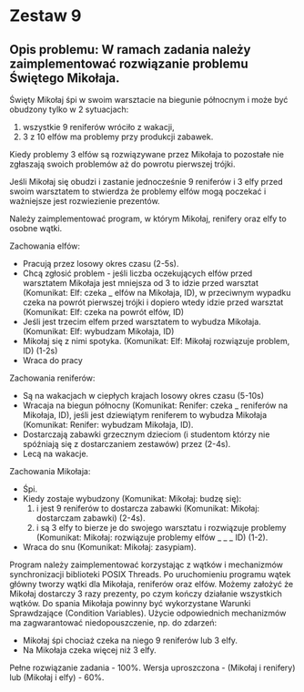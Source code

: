 # Zestaw 9

## Opis problemu: W ramach zadania należy zaimplementować rozwiązanie problemu Świętego Mikołaja.

Święty Mikołaj śpi w swoim warsztacie na biegunie północnym i może być obudzony tylko w 2 sytuacjach:
1) wszystkie 9 reniferów wróciło z wakacji,
2) 3 z 10 elfów ma problemy przy produkcji zabawek.

Kiedy problemy 3 elfów są rozwiązywane przez Mikołaja to pozostałe nie zgłaszają swoich problemów aż do powrotu pierwszej trójki.

Jeśli Mikołaj się obudzi i zastanie jednocześnie 9 reniferów i 3 elfy przed swoim warsztatem to stwierdza że problemy elfów mogą poczekać i ważniejsze jest rozwiezienie prezentów. 

Należy zaimplementować program, w którym Mikołaj, renifery oraz elfy to osobne wątki.

Zachowania elfów:

* Pracują przez losowy okres czasu (2-5s).
* Chcą zgłosić problem - jeśli liczba oczekujących elfów przed warsztatem Mikołaja jest mniejsza od 3 to idzie przed warsztat (Komunikat: Elf: czeka _ elfów na Mikołaja, ID), w przeciwnym wypadku czeka na powrót pierwszej trójki i dopiero wtedy idzie przed warsztat (Komunikat: Elf: czeka na powrót elfów, ID)
* Jeśli jest trzecim elfem przed warsztatem to wybudza Mikołaja. (Komunikat: Elf: wybudzam Mikołaja, ID)
* Mikołaj się z nimi spotyka. (Komunikat: Elf: Mikołaj rozwiązuje problem, ID) (1-2s)
* Wraca do pracy

Zachowania reniferów:

* Są na wakacjach w ciepłych krajach losowy okres czasu (5-10s)
* Wracaja na biegun północny (Komunikat: Renifer: czeka _ reniferów na Mikołaja, ID), jeśli jest dziewiątym reniferem to wybudza Mikołaja (Komunikat: Renifer: wybudzam Mikołaja, ID).
* Dostarczają zabawki grzecznym dzieciom (i studentom którzy nie spóźniają się z dostarczaniem zestawów) przez (2-4s).   
* Lecą na wakacje.

Zachowania Mikołaja:

* Śpi.
* Kiedy zostaje wybudzony (Komunikat: Mikołaj: budzę się):
    1) i jest 9 reniferów to dostarcza zabawki (Komunikat: Mikołaj: dostarczam zabawki) (2-4s).
    2) i są 3 elfy to bierze je do swojego warsztatu i rozwiązuje problemy (Komunikat: Mikołaj: rozwiązuje problemy elfów _ _ _ ID) (1-2).
* Wraca do snu (Komunikat: Mikołaj: zasypiam).

Program należy zaimplementować korzystając z wątków i mechanizmów synchronizacji biblioteki POSIX Threads. Po uruchomieniu programu wątek główny tworzy wątki dla Mikołaja, reniferów oraz elfów. Możemy założyć że Mikołaj dostarczy 3 razy prezenty, po czym kończy działanie wszystkich wątków. Do spania Mikołaja powinny być wykorzystane Warunki Sprawdzające (Condition Variables). Użycie odpowiednich mechanizmów ma zagwarantować niedopouszczenie, np. do zdarzeń:

* Mikołaj śpi chociaż czeka na niego 9 reniferów lub 3 elfy.
* Na Mikołaja czeka więcej niż 3 elfy.

Pełne rozwiązanie zadania - 100%. Wersja uproszczona - (Mikołaj i renifery) lub (Mikołaj i elfy) - 60%.